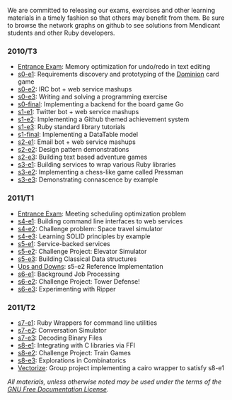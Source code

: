 We are committed to releasing our exams, exercises and other learning materials in a timely fashion so that others may benefit from them.  Be sure to browse the network graphs on github to see solutions from Mendicant students and other Ruby developers.

### 2010/T3

* [Entrance Exam](https://github.com/rmu/rmu-entrance-exam-2010): Memory optimization for undo/redo in text editing
* [s0-e1](https://github.com/rmu/s0-e1): Requirements discovery and prototyping of the [Dominion](http://en.wikipedia.org/wiki/Dominion_%28card_game%29) card game
* [s0-e2](https://github.com/rmu/s0-e2): IRC bot + web service mashups
* [s0-e3](https://github.com/rmu/s0-e3): Writing and solving a programming exercise
* [s0-final](https://github.com/rmu/s0-final): Implementing a backend for the board game Go
* [s1-e1](https://github.com/rmu/s1-e1): Twitter bot + web service mashups
* [s1-e2](https://github.com/rmu/s1-e2): Implementing a Github themed achievement system
* [s1-e3](https://github.com/sandal/guides/wiki/_pages): Ruby standard library tutorials
* [s1-final](https://github.com/rmu/s1-final): Implementing a DataTable model
* [s2-e1](https://github.com/rmu/s2-e1): Email bot + web service mashups
* [s2-e2](https://github.com/rmu/s2-e2): Design pattern demonstrations
* [s2-e3](https://github.com/rmu/s2-e3): Building text based adventure games
* [s3-e1](https://github.com/rmu/s3-e1): Building services to wrap various Ruby libraries
* [s3-e2](https://github.com/rmu/s3-e2): Implementing a chess-like game called Pressman
* [s3-e3](https://github.com/rmu/s3-e3): Demonstrating connascence by example

### 2011/T1

* [Entrance Exam](https://github.com/rmu/rmu-entrance-exam-2011-t1): Meeting scheduling optimization problem
* [s4-e1](https://github.com/rmu/s4-e1): Building command line interfaces to web services
* [s4-e2](https://github.com/rmu/s4-e2): Challenge problem: Space travel simulator
* [s4-e3](https://github.com/rmu/s4-e3): Learning SOLID principles by example
* [s5-e1](https://github.com/rmu/s5-e1): Service-backed services
* [s5-e2](https://github.com/rmu/s5-e2): Challenge Project: Elevator Simulator
* [s5-e3](https://github.com/rmu/s5-e3): Building Classical Data structures
* [Ups and Downs](https://github.com/rmu/ups_and_downs): s5-e2 Reference Implementation
* [s6-e1](https://github.com/rmu/s6-e1): Background Job Processing
* [s6-e2](https://github.com/rmu/s6-e2): Challenge Project: Tower Defense!
* [s6-e3](https://github.com/rmu/s6-e3): Experimenting with Ripper

### 2011/T2

* [s7-e1](https://github.com/rmu/s7-e1): Ruby Wrappers for command line utilities
* [s7-e2](https://github.com/rmu/s7-e2): Conversation Simulator
* [s7-e3](https://github.com/rmu/s7-e3): Decoding Binary Files
* [s8-e1](https://github.com/rmu/s8-e1): Integrating with C libraries via FFI
* [s8-e2](https://github.com/rmu/s8-e2): Challenge Project: Train Games
* [s8-e3](https://github.com/rmu/s8-e3): Explorations in Combinatorics
* [Vectorize](http://github.com/rmu/vectorize): Group project implementing a cairo wrapper to satisfy s8-e1

_All materials, unless otherwise noted may be used under the terms of the [GNU Free Documentation License](http://www.gnu.org/licenses/fdl.html)._